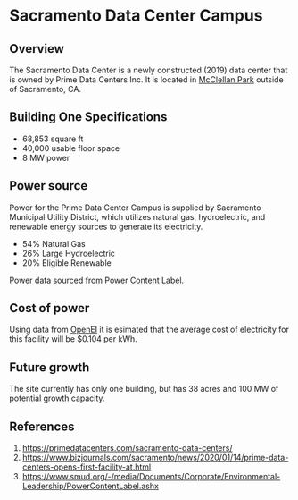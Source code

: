 # Sacramento Data Center Campus

## Overview

The Sacramento Data Center is a newly constructed (2019) data center that is owned
by Prime Data Centers Inc.  It is located in [McClellan Park](https://www.mcclellanpark.com/)
outside of Sacramento, CA.

## Building One Specifications

* 68,853 square ft
* 40,000 usable floor space
* 8 MW power

## Power source

Power for the Prime Data Center Campus is supplied by Sacramento Municipal Utility District,
which utilizes natural gas, hydroelectric, and renewable energy sources to generate its
electricity.

* 54% Natural Gas
* 26% Large Hydroelectric
* 20% Eligible Renewable

Power data sourced from [Power Content Label](https://www.smud.org/-/media/Documents/Corporate/Environmental-Leadership/PowerContentLabel.ashx).

## Cost of power

Using data from [OpenEI](https://openei.org/wiki/Utility_Rate_Database) it is esimated
that the average cost of electricity for this facility will be $0.104 per kWh.

## Future growth

The site currently has only one building, but has 38 acres and 100 MW of potential growth capacity.

## References

1. https://primedatacenters.com/sacramento-data-centers/
1. https://www.bizjournals.com/sacramento/news/2020/01/14/prime-data-centers-opens-first-facility-at.html
1. https://www.smud.org/-/media/Documents/Corporate/Environmental-Leadership/PowerContentLabel.ashx
